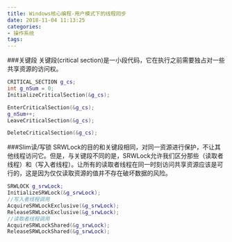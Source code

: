 ```yaml
---
title: Windows核心编程-用户模式下的线程同步
date: 2018-11-04 11:13:25
categories:
- 操作系统
tags:
---
```

###关键段
关键段(critical section)是一小段代码，它在执行之前需要独占对一些共享资源的访问权。
```c++
CRITICAL_SECTION g_cs;
int g_nSum = 0;
InitializeCriticalSection(&g_cs);

EnterCriticalSection(&g_cs);
g_nSum++;
LeaveCriticalSection(&g_cs);

DeleteCriticalSection(&g_cs);
```
###Slim读/写锁
SRWLock的目的和关键段相同，对同一资源进行保护，不让其他线程访问它。但是，与关键段不同的是，SRWLock允许我们区分那些（读取者线程）和（写入者线程）。让所有的读取者线程在同一时刻访问共享资源应该是可行的，这是因为仅仅读取资源的值并不存在破坏数据的风险。
```c++
SRWLOCK g_srwLock;
InitializeSRWLock(&g_srwLock);
//写入者线程调用
AcquireSRWLockExclusive(&g_srwLock);
ReleaseSRWLockExclusive(&g_srwLock);
//读取者线程调用
AcquireSRWLockShared(&g_srwLock);
ReleaseSRWLockShared(&g_srwLock);
```